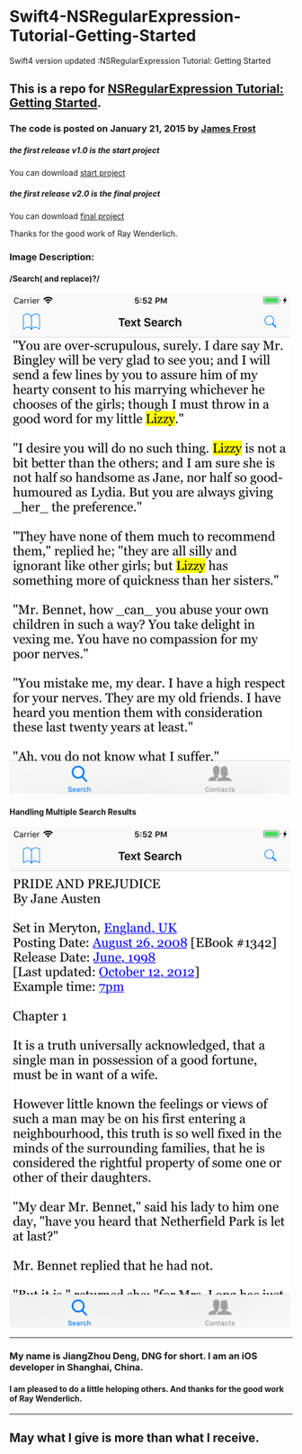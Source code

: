
# Swift4-NSRegularExpression-Tutorial-Getting-Started
Swift4 version updated :NSRegularExpression Tutorial: Getting Started


## This is a repo for [NSRegularExpression Tutorial: Getting Started](https://www.raywenderlich.com/86205/nsregularexpression-swift-tutorial).

### The code is posted on  January 21, 2015 by [James Frost](http://jamesfrost.co.uk)


##### the first release v1.0 is the start project

You can download [start project](https://github.com/BoxDengJZ/Swift4-NSRegularExpression-Tutorial-Getting-Started/archive/v1.0.zip)

##### the first release v2.0 is the final project
You can download [final project](https://github.com/BoxDengJZ/Swift4-NSRegularExpression-Tutorial-Getting-Started/archive/v2.0.zip)

Thanks for the good work of Ray Wenderlich.




### Image Description:

#### /Search( and replace)?/

<img src="img/newOne.png">

#### Handling Multiple Search Results

<img src="img/newTwo.png">

<hr>


### My name is JiangZhou Deng, DNG for short. I am an iOS developer in Shanghai, China.

#### I am pleased to do a little heloping others. And thanks for the good work of Ray Wenderlich.


<hr>

## May what I give is more than what I receive.

